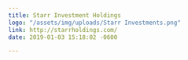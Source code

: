 ```yaml
---
title: Starr Investment Holdings
logo: "/assets/img/uploads/Starr Investments.png"
link: http://starrholdings.com/
date: 2019-01-03 15:18:02 -0600

---
```

